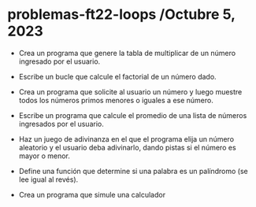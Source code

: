 # problemas-ft22-loops /Octubre 5, 2023

- Crea un programa que genere la tabla de multiplicar de un número ingresado por el usuario.
- Escribe un bucle que calcule el factorial de un número dado.

- Crea un programa que solicite al usuario un número y luego muestre todos los números primos menores o iguales a ese número.
- Escribe un programa que calcule el promedio de una lista de números ingresados por el usuario.
- Haz un juego de adivinanza en el que el programa elija un número aleatorio y el usuario deba adivinarlo, dando pistas si el número es mayor o menor.
- Define una función que determine si una palabra es un palíndromo (se lee igual al revés).
- Crea un programa que simule una calculador
